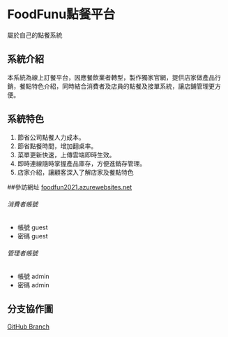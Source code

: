 # FoodFunu點餐平台
屬於自己的點餐系統

## 系統介紹
本系統為線上訂餐平台，因應餐飲業者轉型，製作獨家官網，提供店家做產品行銷，餐點特色介紹，同時結合消費者及店員的點餐及接單系統，讓店鋪管理更方便。

## 系統特色
1. 節省公司點餐人力成本。
2. 節省點餐時間，增加翻桌率。
3. 菜單更新快速，上傳雲端即時生效。
4. 即時連線隨時掌握產品庫存，方便進銷存管理。
5. 店家介紹，讓顧客深入了解店家及餐點特色


##參訪網址
[foodfun2021.azurewebsites.net](https://foodfun2021.azurewebsites.net")


###### 消費者帳號
- 帳號 guest
- 密碼 guest

###### 管理者帳號
- 帳號 admin
- 密碼 admin

## 分支協作圖
[GitHub Branch](https://github.com/huangixuan/FoodFun_All/network "this")
